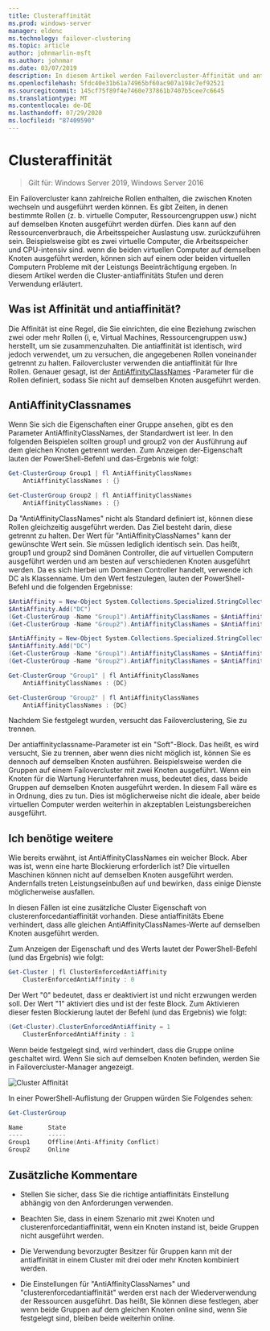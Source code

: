 ```yaml
---
title: Clusteraffinität
ms.prod: windows-server
manager: eldenc
ms.technology: failover-clustering
ms.topic: article
author: johnmarlin-msft
ms.author: johnmar
ms.date: 03/07/2019
description: In diesem Artikel werden Failovercluster-Affinität und antiaffinitäts Stufen beschrieben
ms.openlocfilehash: 5fdc40e31b61a74965bf60ac907a198c7ef92521
ms.sourcegitcommit: 145cf75f89f4e7460e737861b7407b5cee7c6645
ms.translationtype: MT
ms.contentlocale: de-DE
ms.lasthandoff: 07/29/2020
ms.locfileid: "87409590"
---
```

# <a name="cluster-affinity"></a>Clusteraffinität

> Gilt für: Windows Server 2019, Windows Server 2016

Ein Failovercluster kann zahlreiche Rollen enthalten, die zwischen Knoten wechseln und ausgeführt werden können. Es gibt Zeiten, in denen bestimmte Rollen (z. b. virtuelle Computer, Ressourcengruppen usw.) nicht auf demselben Knoten ausgeführt werden dürfen.  Dies kann auf den Ressourcenverbrauch, die Arbeitsspeicher Auslastung usw. zurückzuführen sein.  Beispielsweise gibt es zwei virtuelle Computer, die Arbeitsspeicher und CPU-intensiv sind. wenn die beiden virtuellen Computer auf demselben Knoten ausgeführt werden, können sich auf einem oder beiden virtuellen Computern Probleme mit der Leistungs Beeinträchtigung ergeben.  In diesem Artikel werden die Cluster-antiaffinitäts Stufen und deren Verwendung erläutert.

## <a name="what-is-affinity-and-antiaffinity"></a>Was ist Affinität und antiaffinität?

Die Affinität ist eine Regel, die Sie einrichten, die eine Beziehung zwischen zwei oder mehr Rollen (i, e, Virtual Machines, Ressourcengruppen usw.) herstellt, um sie zusammenzuhalten.  Die antiaffinität ist identisch, wird jedoch verwendet, um zu versuchen, die angegebenen Rollen voneinander getrennt zu halten. Failovercluster verwenden die antiaffinität für Ihre Rollen.  Genauer gesagt, ist der [AntiAffinityClassNames](/previous-versions/windows/desktop/mscs/groups-antiaffinityclassnames) -Parameter für die Rollen definiert, sodass Sie nicht auf demselben Knoten ausgeführt werden.

## <a name="antiaffinityclassnames"></a>AntiAffinityClassnames

Wenn Sie sich die Eigenschaften einer Gruppe ansehen, gibt es den Parameter AntiAffinityClassNames, der Standardwert ist leer.  In den folgenden Beispielen sollten group1 und group2 von der Ausführung auf dem gleichen Knoten getrennt werden.  Zum Anzeigen der-Eigenschaft lauten der PowerShell-Befehl und das-Ergebnis wie folgt:

```powershell
Get-ClusterGroup Group1 | fl AntiAffinityClassNames
    AntiAffinityClassNames : {}

Get-ClusterGroup Group2 | fl AntiAffinityClassNames
    AntiAffinityClassNames : {}
```

Da "AntiAffinityClassNames" nicht als Standard definiert ist, können diese Rollen gleichzeitig ausgeführt werden.  Das Ziel besteht darin, diese getrennt zu halten.  Der Wert für "AntiAffinityClassNames" kann der gewünschte Wert sein. Sie müssen lediglich identisch sein.  Das heißt, group1 und group2 sind Domänen Controller, die auf virtuellen Computern ausgeführt werden und am besten auf verschiedenen Knoten ausgeführt werden.  Da es sich hierbei um Domänen Controller handelt, verwende ich DC als Klassenname.  Um den Wert festzulegen, lauten der PowerShell-Befehl und die folgenden Ergebnisse:

```powershell
$AntiAffinity = New-Object System.Collections.Specialized.StringCollection
$AntiAffinity.Add("DC")
(Get-ClusterGroup -Name "Group1").AntiAffinityClassNames = $AntiAffinity
(Get-ClusterGroup -Name "Group2").AntiAffinityClassNames = $AntiAffinity

$AntiAffinity = New-Object System.Collections.Specialized.StringCollection
$AntiAffinity.Add("DC")
(Get-ClusterGroup -Name "Group1").AntiAffinityClassNames = $AntiAffinity
(Get-ClusterGroup -Name "Group2").AntiAffinityClassNames = $AntiAffinity

Get-ClusterGroup "Group1" | fl AntiAffinityClassNames
    AntiAffinityClassNames : {DC}

Get-ClusterGroup "Group2" | fl AntiAffinityClassNames
    AntiAffinityClassNames : {DC}
```

Nachdem Sie festgelegt wurden, versucht das Failoverclustering, Sie zu trennen.

Der antiaffinityclassname-Parameter ist ein "Soft"-Block.  Das heißt, es wird versucht, Sie zu trennen, aber wenn dies nicht möglich ist, können Sie es dennoch auf demselben Knoten ausführen.  Beispielsweise werden die Gruppen auf einem Failovercluster mit zwei Knoten ausgeführt.  Wenn ein Knoten für die Wartung Herunterfahren muss, bedeutet dies, dass beide Gruppen auf demselben Knoten ausgeführt werden.  In diesem Fall wäre es in Ordnung, dies zu tun.  Dies ist möglicherweise nicht die ideale, aber beide virtuellen Computer werden weiterhin in akzeptablen Leistungsbereichen ausgeführt.

## <a name="i-need-more"></a>Ich benötige weitere

Wie bereits erwähnt, ist AntiAffinityClassNames ein weicher Block.  Aber was ist, wenn eine harte Blockierung erforderlich ist?  Die virtuellen Maschinen können nicht auf demselben Knoten ausgeführt werden. Andernfalls treten Leistungseinbußen auf und bewirken, dass einige Dienste möglicherweise ausfallen.

In diesen Fällen ist eine zusätzliche Cluster Eigenschaft von clusterenforcedantiaffinität vorhanden.  Diese antiaffinitäts Ebene verhindert, dass alle gleichen AntiAffinityClassNames-Werte auf demselben Knoten ausgeführt werden.

Zum Anzeigen der Eigenschaft und des Werts lautet der PowerShell-Befehl (und das Ergebnis) wie folgt:

```powershell
Get-Cluster | fl ClusterEnforcedAntiAffinity
    ClusterEnforcedAntiAffinity : 0
```

Der Wert "0" bedeutet, dass er deaktiviert ist und nicht erzwungen werden soll.  Der Wert "1" aktiviert dies und ist der feste Block.  Zum Aktivieren dieser festen Blockierung lautet der Befehl (und das Ergebnis) wie folgt:

```powershell
(Get-Cluster).ClusterEnforcedAntiAffinity = 1
    ClusterEnforcedAntiAffinity : 1
```

Wenn beide festgelegt sind, wird verhindert, dass die Gruppe online geschaltet wird.  Wenn Sie sich auf demselben Knoten befinden, werden Sie in Failovercluster-Manager angezeigt.

![Cluster Affinität](media/Cluster-Affinity/Cluster-Affinity-1.png)

In einer PowerShell-Auflistung der Gruppen würden Sie Folgendes sehen:

```powershell
Get-ClusterGroup

Name       State
----       -----
Group1     Offline(Anti-Affinity Conflict)
Group2     Online
```

## <a name="additional-comments"></a>Zusätzliche Kommentare

- Stellen Sie sicher, dass Sie die richtige antiaffinitäts Einstellung abhängig von den Anforderungen verwenden.
- Beachten Sie, dass in einem Szenario mit zwei Knoten und clusterenforcedantiaffinität, wenn ein Knoten instand ist, beide Gruppen nicht ausgeführt werden.

- Die Verwendung bevorzugter Besitzer für Gruppen kann mit der antiaffinität in einem Cluster mit drei oder mehr Knoten kombiniert werden.
- Die Einstellungen für "AntiAffinityClassNames" und "clusterenforcedantiaffinität" werden erst nach der Wiederverwendung der Ressourcen ausgeführt. Das heißt, Sie können diese festlegen, aber wenn beide Gruppen auf dem gleichen Knoten online sind, wenn Sie festgelegt sind, bleiben beide weiterhin online.
